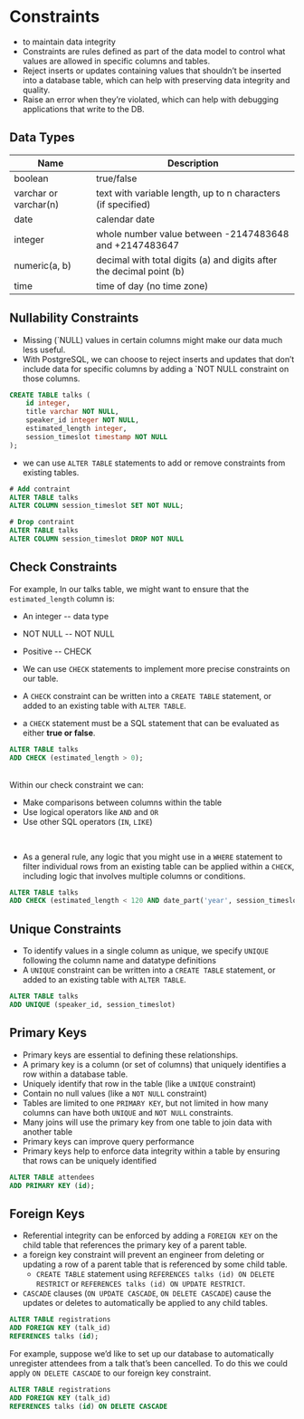 # Constraints
- to maintain data integrity
- Constraints are rules defined as part of the data model to control what values are allowed in specific columns and tables.
- Reject inserts or updates containing values that shouldn’t be inserted into a database table, which can help with preserving data integrity and quality.
- Raise an error when they’re violated, which can help with debugging applications that write to the DB.

## Data Types

|Name|	Description|
|-----|-----|
|boolean|	true/false|
|varchar or varchar(n)|	text with variable length, up to n characters (if specified)|
|date|	calendar date|
|integer|	whole number value between -2147483648 and +2147483647|
|numeric(a, b)|	decimal with total digits (a) and digits after the decimal point (b)|
|time|	time of day (no time zone)|

## Nullability Constraints
- Missing (`NULL) values in certain columns might make our data much less useful.
- With PostgreSQL, we can choose to reject inserts and updates that don’t include data for specific columns by adding a `NOT NULL constraint on those columns.

```sql
CREATE TABLE talks (
    id integer,
    title varchar NOT NULL,
    speaker_id integer NOT NULL,
    estimated_length integer,
    session_timeslot timestamp NOT NULL
);
```

- we can use `ALTER TABLE` statements to add or remove constraints from existing tables.
```sql
# Add contraint
ALTER TABLE talks
ALTER COLUMN session_timeslot SET NOT NULL;

# Drop contraint
ALTER TABLE talks
ALTER COLUMN session_timeslot DROP NOT NULL
```

## Check Constraints
For example, In our talks table, we might want to ensure that the `estimated_length` column is:
- An integer -- data type
- NOT NULL -- NOT NULL
- Positive -- CHECK

- We can use `CHECK` statements to implement more precise constraints on our table.
- A `CHECK` constraint can be written into a `CREATE TABLE` statement, or added to an existing table with `ALTER TABLE`.
- a `CHECK` statement must be a SQL statement that can be evaluated as either **true or false**.

```sql
ALTER TABLE talks 
ADD CHECK (estimated_length > 0);
```

<br>
Within our check constraint we can:

- Make comparisons between columns within the table
- Use logical operators like `AND` and `OR`
- Use other SQL operators (`IN`, `LIKE`)

<br>

- As a general rule, any logic that you might use in a `WHERE` statement to filter individual rows from an existing table can be applied within a `CHECK`, including logic that involves multiple columns or conditions.

```sql
ALTER TABLE talks
ADD CHECK (estimated_length < 120 AND date_part('year', session_timeslot) = 2020);
```

## Unique Constraints
- To identify values in a single column as unique, we specify `UNIQUE` following the column name and datatype definitions
- A `UNIQUE` constraint can be written into a `CREATE TABLE` statement, or added to an existing table with `ALTER TABLE`.

```sql
ALTER TABLE talks
ADD UNIQUE (speaker_id, session_timeslot)
```

## Primary Keys
- Primary keys are essential to defining these relationships.
- A primary key is a column (or set of columns) that uniquely identifies a row within a database table.
- Uniquely identify that row in the table (like a `UNIQUE` constraint)
- Contain no null values (like a `NOT NULL` constraint)
- Tables are limited to one `PRIMARY KEY`, but not limited in how many columns can have both `UNIQUE` and `NOT NULL` constraints.
- Many joins will use the primary key from one table to join data with another table
- Primary keys can improve query performance
- Primary keys help to enforce data integrity within a table by ensuring that rows can be uniquely identified

```sql
ALTER TABLE attendees
ADD PRIMARY KEY (id);
```

## Foreign Keys
- Referential integrity can be enforced by adding a `FOREIGN KEY` on the child table that references the primary key of a parent table.
- a foreign key constraint will prevent an engineer from deleting or updating a row of a parent table that is referenced by some child table.
  - `CREATE TABLE` statement using `REFERENCES talks (id) ON DELETE RESTRICT` or `REFERENCES talks (id) ON UPDATE RESTRICT`.
- `CASCADE` clauses (`ON UPDATE CASCADE`, `ON DELETE CASCADE`) cause the updates or deletes to automatically be applied to any child tables.

```sql
ALTER TABLE registrations
ADD FOREIGN KEY (talk_id)
REFERENCES talks (id);
```

For example, suppose we’d like to set up our database to automatically unregister attendees from a talk that’s been cancelled. To do this we could apply `ON DELETE CASCADE` to our foreign key constraint.
```sql
ALTER TABLE registrations
ADD FOREIGN KEY (talk_id)
REFERENCES talks (id) ON DELETE CASCADE
```
